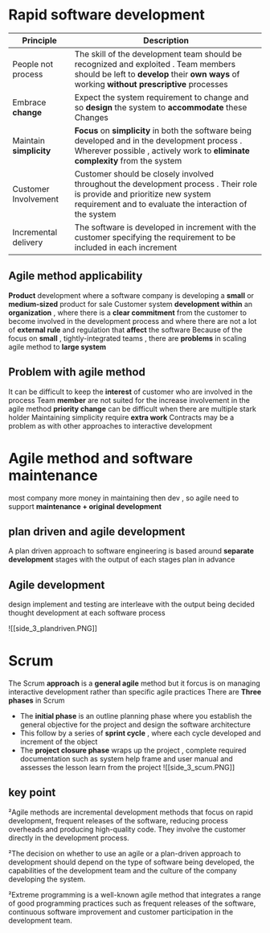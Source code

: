 
# Rapid software development 


| Principle               | Description                                                                                                                                                                         |
| ----------------------- | ----------------------------------------------------------------------------------------------------------------------------------------------------------------------------------- |
| People not process      | The skill of the development  team should be recognized and exploited . Team members should be left to **develop** their **own ways** of working **without prescriptive** processes |
| Embrace **change**      | Expect the system requirement to change and so **design** the system to **accommodate** these Changes                                                                               |
| Maintain **simplicity** | **Focus** on **simplicity** in both the software being developed and in the development  process . Wherever possible , actively work to **eliminate complexity** from the system    |
| Customer Involvement    | Customer should be closely involved throughout the development process . Their role is provide and prioritize new system requirement and to evaluate the interaction of the system  |
| Incremental delivery    |  The software is developed in increment with the customer specifying the requirement to be included in each increment                                                               |
## Agile method applicability 
**Product** development where a software company is developing a **small** or **medium-sized** product for sale 
Customer system **development within** an **organization** , where there is a **clear commitment** from the customer to become involved in the  development process  and where there are not a lot of **external rule** and regulation that **affect** the software 
Because of the focus on **small** , tightly-integrated teams  , there are **problems** in scaling agile method to **large system** 


## Problem with agile method 
It can be difficult to keep the **interest** of customer who are involved in the process 
Team **member** are not suited for the increase involvement in the agile method 
**priority change** can be difficult when there are multiple stark holder 
Maintaining simplicity require **extra work** 
Contracts may be a  problem as with other approaches to interactive development

# Agile method and software maintenance 
most company more money in maintaining then dev , so agile need to support **maintenance + original development** 


## plan driven and agile development 
A plan driven approach to software engineering is based around **separate development** stages with the output of each stages plan in advance 
## Agile development  
design implement and testing are interleave with the output being decided thought development at each software process 


![[side_3_plandriven.PNG]]


# Scrum  
The Scrum **approach** is a **general  agile**  method but it forcus is on managing  interactive development rather than specific agile practices 
There are **Three phases** in Scrum  
- The **initial phase** is an outline planning phase where you establish the general objective for the project and design the software architecture 
- This follow by a series of **sprint cycle** , where each cycle developed and increment of the object 
- The **project closure phase** wraps up the project , complete required documentation such as system help frame and user manual and assesses the lesson learn from the project 
![[side_3_scum.PNG]]



## key point 
²Agile methods are incremental development methods that focus on rapid development, frequent releases of the software, reducing process overheads and producing high-quality code. They involve the customer directly in the development process.

²The decision on whether to use an agile or a plan-driven approach to development should depend on the type of software being developed, the capabilities of the development team and the culture of the company developing the system.

²Extreme programming is a well-known agile method that integrates a range of good programming practices such as frequent releases of the software, continuous software improvement and customer participation in the development team.


